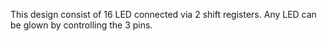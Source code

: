This design consist of 16 LED connected via 2 shift registers. Any LED can be glown by controlling the 3 pins.

